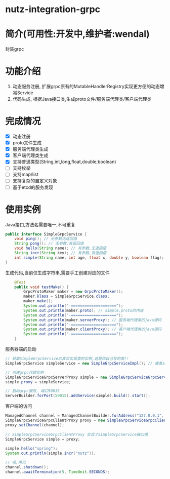 nutz-integration-grpc
==================================

简介(可用性:开发中,维护者:wendal)
==================================

封装grpc

功能介绍
==================================

1. 动态服务注册, 扩展grpc原有的MutableHandlerRegistry实现更方便的动态增减Service
2. 代码生成, 根据Java接口类,生成proto文件/服务端代理类/客户端代理类

完成情况
==================================

- [X] 动态注册
- [X] proto文件生成
- [X] 服务端代理类生成
- [X] 客户端代理类生成
- [X] 支持普通类型(String,int,long,float,double,boolean)
- [ ] 支持枚举
- [ ] 支持map/list
- [ ] 支持复杂的自定义对象
- [ ] 基于etcd的服务发现

使用实例
==================================

Java接口,方法名需要唯一,不可重复

```java
public interface SimpleGrpcService {
    void ping(); // 无参数无返回值
    String pong(); // 无参数,有返回值
    void hello(String name); // 有参数,无返回值
    String incr(String key); // 有参数,有返回值
    int simple(String name, int age, float x, double y, boolean flag); // 各种基本数据类型
}
```

生成代码,当前仅生成字符串,需要手工创建对应的文件

```java
    @Test
    public void testMake() {
        GrpcProtoMaker maker = new GrpcProtoMaker();
        maker.klass = SimpleGrpcService.class;
        maker.make();
        System.out.println("-====================");
        System.out.println(maker.proto); // simple.proto的内容
        System.out.println("-====================");
        System.out.println(maker.serverProxy); // 服务端代理类的java源码
        System.out.println("-====================");
        System.out.println(maker.clientProxy); // 客户端代理类的java源码
        System.out.println("-====================");
    }
```

服务器端的启动

```java
// 获取SimpleGrpcService的真实实现类的实例,这是你自己写的类!!
SimpleGrpcService simpleService = new SimpleGrpcServiceImpl(); // 或者从ioc取出

// 创建grpc代理实例
SimpleGrpcServiceGrpcServerProxy simple = new SimpleGrpcServiceGrpcServerProxy();
simple.proxy = simpleService;

// 启动grpc服务, 端口50015
ServerBuilder.forPort(50015).addService(simple).build().start();
```

客户端的访问

```java
ManagedChannel channel = ManagedChannelBuilder.forAddress("127.0.0.1", 50051).usePlaintext(true).build();
SimpleGrpcServiceGrpcClientProxy proxy = new SimpleGrpcServiceGrpcClientProxy();
proxy.setChannel(channel);
        
// SimpleGrpcServiceGrpcClientProxy 实现了SimpleGrpcService接口哦
SimpleGrpcService simple = proxy;
        
simple.hello("spring");
System.out.println(simple.incr("nutz"));

// 嗯,再见
channel.shutdown();
channel.awaitTermination(5, TimeUnit.SECONDS);
```